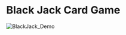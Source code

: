 # Black Jack Card Game

![BlackJack_Demo](https://github.com/Addaku/Tech-Academy-C-Sharp-Coding/blob/master/BlackJackDemo_(2).PNG)
